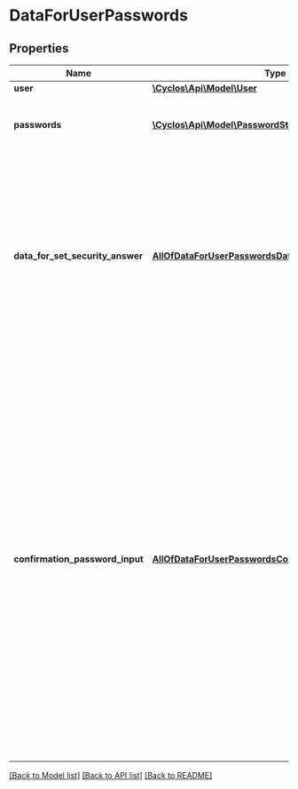 # DataForUserPasswords

## Properties
Name | Type | Description | Notes
------------ | ------------- | ------------- | -------------
**user** | [**\Cyclos\Api\Model\User**](User.md) |  | [optional] 
**passwords** | [**\Cyclos\Api\Model\PasswordStatusAndActions[]**](PasswordStatusAndActions.md) | The status and possible actions for each password | [optional] 
**data_for_set_security_answer** | [**AllOfDataForUserPasswordsDataForSetSecurityAnswer**](AllOfDataForUserPasswordsDataForSetSecurityAnswer.md) | If the security answer is enabled in the configuration and the user has no security answer yet, contains data for setting it. Is not returned if not used or if the user already has an answer. | [optional] 
**confirmation_password_input** | [**AllOfDataForUserPasswordsConfirmationPasswordInput**](AllOfDataForUserPasswordsConfirmationPasswordInput.md) | If a confirmation password is used, contains the definitions on how to request that password from the user. This confirmation password is required when performing sensible actions. Sometimes this is dynamic, for example, the confirmation might be configured to be used only once per session, or operations like payments may have a limit per day to be without confirmation (pinless). | [optional] 

[[Back to Model list]](../../README.md#documentation-for-models) [[Back to API list]](../../README.md#documentation-for-api-endpoints) [[Back to README]](../../README.md)

